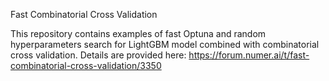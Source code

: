 Fast Combinatorial Cross Validation

This repository contains examples of fast Optuna and random hyperparameters search for LightGBM model combined with combinatorial cross validation. Details are provided here: https://forum.numer.ai/t/fast-combinatorial-cross-validation/3350 
